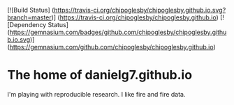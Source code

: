 [![Build Status]
(https://travis-ci.org/chipoglesby/chipoglesby.github.io.svg?branch=master)]
(https://travis-ci.org/chipoglesby/chipoglesby.github.io)
[![Dependency Status]
(https://gemnasium.com/badges/github.com/chipoglesby/chipoglesby.github.io.svg)]
(https://gemnasium.com/github.com/chipoglesby/chipoglesby.github.io)

# The home of danielg7.github.io

I'm playing with reproducible research. I like fire and fire data.
